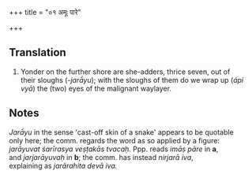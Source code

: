 +++
title = "०१ अमूः पारे"

+++
## Translation
1. Yonder on the further shore are she-adders, thrice seven, out of  
their sloughs (*-jarā́yu*); with the sloughs of them do we wrap up (*ápi  
vyā*) the (two) eyes of the malignant waylayer.

## Notes
*Jarā́yu* in the sense 'cast-off skin of a snake' appears to be quotable  
only here; the comm. regards the word as so applied by a figure:  
*jarāyuvat śarīrasya veṣṭakās tvacaḥ.* Ppp. reads *imāṣ pāre* in **a**,  
and *jarjarāyuvaḥ* in **b**; the comm. has instead *nirjarā iva*,  
explaining as *jarārahita devā iva.*
